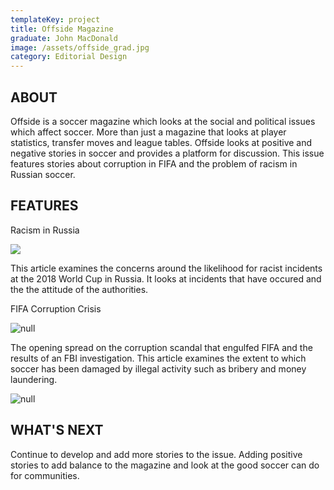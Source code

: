 ```yaml
---
templateKey: project
title: Offside Magazine
graduate: John MacDonald
image: /assets/offside_grad.jpg
category: Editorial Design
---
```

## ABOUT

Offside is a soccer magazine which looks at the social and political issues which affect soccer. More than just a magazine that looks at player statistics, transfer moves and league tables. Offside looks at positive and negative stories in soccer and provides a platform for discussion. This issue features stories about corruption in FIFA and the problem of racism in Russian soccer.

## FEATURES

Racism in Russia

![ ](/assets/russiagradfinal2.jpg)

This article examines the concerns around the likelihood for racist incidents at the 2018 World Cup in Russia. It looks at incidents that have occured and the the attitude of the authorities.

FIFA Corruption Crisis

![null](/assets/mafiagradafix.jpg)

The opening spread on the corruption scandal that engulfed FIFA and the results of an FBI investigation. This article examines the extent to which soccer has been damaged by illegal activity such as bribery and money laundering.

![null](/assets/mafiagradafix3.jpg)

## WHAT'S NEXT

Continue to develop and add more stories to the issue. Adding positive stories to add balance to the magazine and look at the good soccer can do for communities.
